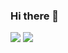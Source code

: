 ### Hi there 👋

![](https://github-readme-stats-kevinrohn.vercel.app/api?username=KevinRohn&count_private=true&show_icons=true&hide=stars&include_all_commits=true&hide_title=true)
![](https://github-readme-stats-kevinrohn.vercel.app/api/top-langs?username=KevinRohn&layout=compact&hide=HTML&langs_count=10&hide_title=true)
